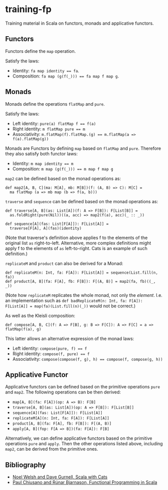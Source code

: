 # training-fp

Training material in Scala on functors, monads and applicative functors.


## Functors
Functors define the `map` operation.

Satisfy the laws:
* Identity: `fa map identity == fa`.
* Composition: `fa map (g(f(_))) == fa map f map g`.


## Monads
Monads define the operations `flatMap` and `pure`.

Satisfy the laws:
* Left identity: `pure(a) flatMap f == f(a)`
* Right identity: `m flatMap pure == m`
* Associativity: `m.flatMap(f).flatMap.(g) == m.flatMap(a => f(a).flatMap(g))`

Monads are Functors by defining `map` based on `flatMap` and `pure`. Therefore they also satisfy both functor laws:
* Identity: `m map identity == m`
* Composition: `m map (g(f(_))) == m map f map g`

`map2` can be defined based on the monad operations as:
```
def map2[A, B, C](ma: M[A], mb: M[B])(f: (A, B) => C): M[C] =
  ma flatMap (a => mb map (b => f(a, b)))
```

`traverse` and `sequence` can be defined based on the monad operations as:
```
def traverse[A, B](as: List[A])(f: A => F[B]): F[List[B]] =
  as.foldRight(pure(Nil))((a, acc) => map2(f(a), acc)(_ :: _))

def sequence[A](fas: List[F[A]]): F[List[A]] =
  traverse[F[A], A](fas)(identity)
```
(Note that traverse's definition above applies f to the elements of the original list `as` right-to-left. Alternative, 
more complex definitions might apply f to the elements of `as` left-to-right. Cats is an example of such definition.)

`replicateM` and `product` can also be derived for a Monad:
```
def replicateM(n: Int, fa: F[A]): F[List[A]] = sequence(List.fill(n, fa))
def product[A, B](fa: F[A], fb: F[B]): F[(A, B)] = map2(fa, fb)((_, _))
```
(Note how `replicateM` replicates the whole monad, not only the _element_. I.e. an implementation such as
`def badReplicateM(n: Int, fa: F[A]): F[List[A]] = map(fa)(List.fill(n)(_))` would not be correct.)

As well as the Kleisli composition:
```
def compose[A, B, C](f: A => F[B], g: B => F[C]): A => F[C] = a => flatMap(f(a), g)
``` 

This latter allows an alternative expression of the monad laws:
* Left identity: `compose(pure, f) == f`
* Right identity: `compose(f, pure) == f`
* Associativity: `compose(compose(f, g), h) == compose(f, compose(g, h))`


## Applicative Functor
Applicative functors can be defined based on the primitive operations `pure` and `map2`. The following
operations can be then derived:
* `map[A, B](fa: F[A])(op: A => B): F[B]`
* `traverse[A, B](as: List[A])(op: A => F[B]): F[List[B]]`
* `sequence[A](fas: List[F[A]]): F[List[A]]`
* `replicateM[A](n: Int, fa: F[A]): F[List[A]]`
* `product[A, B](fa: F[A], fb: F[B]): F[(A, B)]`
* `apply[A, B](fop: F[A => B])(fa: F[A]): F[B]`

Alternatively, we can define applicative functors based on the primitive operations `pure` and `apply`.
Then the other operations listed above, including `map2`, can be derived from the primitive ones.


## Bibliography
* [Noel Welsh and Dave Gurnell, Scala with Cats](https://underscore.io/books/scala-with-cats/)
* [Paul Chiusano and Rúnar Bjarnason, Functional Programming in Scala](https://www.manning.com/books/functional-programming-in-scala)

